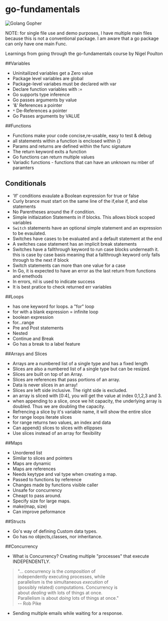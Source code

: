 # go-fundamentals  
![Golang Gopher](https://golang.org/doc/gopher/bumper640x360.png)  

NOTE: for single file use and demo purposes, I have multiple main files because this is not a conventional package. I am aware that a go package can only have one main Func.

Learnings from going through the go-fundamentals course by Nigel Poulton

##Variables  
-  Uninitailized variables get a Zero value
-  Package level variables are global
-  Package-level variabes must be declared with var
-  Declare function variables with :=
-  Go supports type inference
-  Go passes arguments by value
- '&' References a pointer
-  `*` De-References a pointer
- Go Passes arguments by VALUE


##Functions  
- Functions make your code concise,re-usable, easy to test & debug
- all statements within a function is enclosed within {}
-  Params and returns are defined within the func signature
-  The return keyword exits a function
- Go functions can return multiple values
- Variadic functions - functions that can have an unknown nu
mber of paramters


## Conditionals  
- 'If' conditions evaulate a Boolean expression for true or false
- Curly brance must start on the same line of the if,else if, and else statements
- No Parentheses around the if condition.
-  Simple initlaization Statements in if blocks. This allows block scoped variables
- `Switch` statements have an optional simple statement and an expression to be evaulated.
-  Switches have cases to be evaluated and a default statement at the end
- A switches case statement has an implicit break statements
- Switches have a fallthrough keyword to run case blocks underneath it. this is case by case basis meaning that a fallthrough keyword only falls through to the next if block
- Switch statements can more than one value for a case
- In Go, it is expected to have an error as the last return from functions and emethods
- In errors, nil is used to indicate success
- It is best pratice to check returned err variables

##Loops
- has one keyword for loops. a "for" loop
- for with a blank expression = infinite loop
- boolean expression
- for...range
- Pre and Post statements
- Nested
- Continue and Break
- Go has a break to a label feature

##Arrays and Slices
- Arrays are a numbered list of a single type and has a fixed length
- Slices are also a numbered list of a single type but can be resized.
- Slices are built on top of an Array.
- Slices are references that pass portions of an array.
- Data is never slices in an array!
- Slices are left side inclusive. The right side is excluded.
- an array is sliced with [0:4], you will get the value at index 0,1,2,3 and 3.
- when appending to a slice, once we hit capacity, the underlying array is doubled. Thus we are doubling the capacity.
- Refrencing a slice by it's variable name, it will show the entire slice
- for range loops iterate slices
- for range returns two values, an index and data
- Can append() slices to slices with ellippses
- Use slices instead of an array for flexibility

##Maps
- Unordered list
- Similar to slices and pointers
- Maps are dynamic
- Maps are references
- Needs keytype and val type when creating a map.
- Passed to functions by reference
- Changes made by functions visible caller
- Unsafe for concurrency
- Cheapt to pass around.
- Specify size for large maps.
- make(map<keyType><valueType>, size) 
- Can improve peformance

##Structs
- Go's way of defining Custom data types.
- Go has no objects,classes, nor inheritance.

##Concurrency
- What is Concurrency? Creating multiple "processes" that execute INDEPENDENTLY.
>"... concurrency is the _composition_ of  
>independently executing processes, while  
>parallelism is the simultaneous _execution_ of  
>(possibly related) computations. Concurrency is  
>about _dealing_ with lots of things at once.  
>Parallelism is about _doing_ lots of things at once."  
>-- Rob Pike
- Sending multiple emails while waiting for a response.
